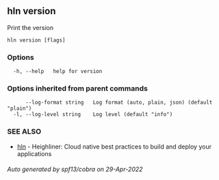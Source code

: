 ## hln version

Print the version

```
hln version [flags]
```

### Options

```
  -h, --help   help for version
```

### Options inherited from parent commands

```
      --log-format string   Log format (auto, plain, json) (default "plain")
  -l, --log-level string    Log level (default "info")
```

### SEE ALSO

* [hln](hln.md)	 - Heighliner: Cloud native best practices to build and deploy your applications

###### Auto generated by spf13/cobra on 29-Apr-2022
